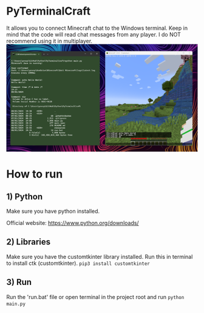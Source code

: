 # PyTerminalCraft
It allows you to connect Minecraft chat to the Windows terminal.
Keep in mind that the code will read chat messages from any player. I do NOT recommend using it in multiplayer.
![alt text](https://github.com/ChronEngi/PyTerminalCraft/blob/main/resources/Preview.png?raw=true)

# How to run

## 1) Python
Make sure you have python installed.

Official website: https://www.python.org/downloads/

## 2) Libraries
Make sure you have the customtkinter library installed.
Run this in terminal to install ctk (customtkinter).
```pip3 install customtkinter```

## 3) Run
Run the 'run.bat' file or open terminal in the project root and run ```python main.py```

